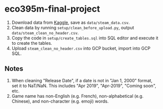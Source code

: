 # eco395m-final-project

1. Download data from [Kaggle](https://www.kaggle.com/datasets/nikatomashvili/steam-games-dataset), save as `data/steam_data.csv`.
2. Clean data by running `setup/clean_before_upload.py`, output `data/steam_clean_no_header.csv`.
3. Copy the code in `setup/create_tables.sql` into SQL editor and execute it to create the tables.
4. Upload `steam_clean_no_header.csv` into GCP bucket, import into GCP SQL.

## Notes
1. When cleaning "Release Date", if a date is not in "Jan 1, 2000" format, set it to NaT/NaN. This includes "Apr 2019", "Apr-2019", "Coming soon", etc.
2. Game name has non-English (e.g. French), non-alphabetical (e.g. Chinese), and non-character (e.g. emoji) words.
